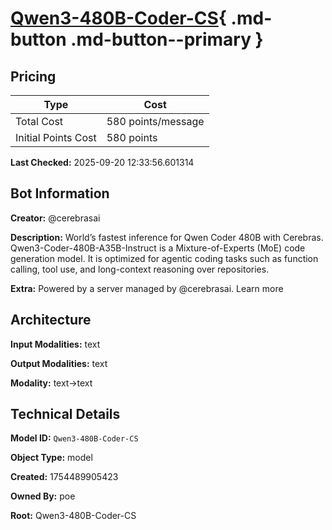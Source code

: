 # [Qwen3-480B-Coder-CS](https://poe.com/Qwen3-480B-Coder-CS){ .md-button .md-button--primary }

## Pricing

| Type | Cost |
|------|------|
| Total Cost | 580 points/message |
| Initial Points Cost | 580 points |

**Last Checked:** 2025-09-20 12:33:56.601314


## Bot Information

**Creator:** @cerebrasai

**Description:** World’s fastest inference for Qwen Coder 480B with Cerebras. Qwen3-Coder-480B-A35B-Instruct is a Mixture-of-Experts (MoE) code generation model. It is optimized for agentic coding tasks such as function calling, tool use, and long-context reasoning over repositories.

**Extra:** Powered by a server managed by @cerebrasai. Learn more


## Architecture

**Input Modalities:** text

**Output Modalities:** text

**Modality:** text->text


## Technical Details

**Model ID:** `Qwen3-480B-Coder-CS`

**Object Type:** model

**Created:** 1754489905423

**Owned By:** poe

**Root:** Qwen3-480B-Coder-CS
